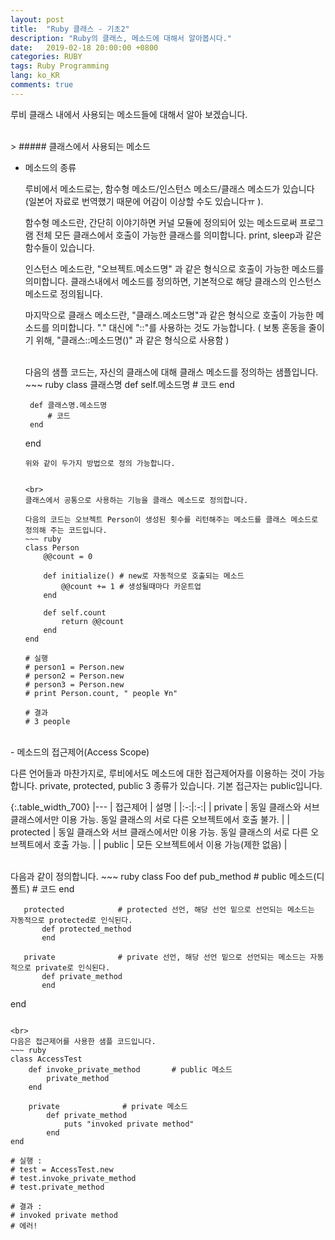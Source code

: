 ```yaml
---
layout: post
title:  "Ruby 클래스 - 기초2"
description: "Ruby의 클래스, 메소드에 대해서 알아봅시다."
date:   2019-02-18 20:00:00 +0800
categories: RUBY
tags: Ruby Programming
lang: ko_KR
comments: true
---
```


루비 클래스 내에서 사용되는 메소드들에 대해서 알아 보겠습니다. 

<br>
> ##### 클래스에서 사용되는 메소드

- 메소드의 종류
   
   루비에서 메소드로는, 함수형 메소드/인스턴스 메소드/클래스 메소드가 있습니다(일본어 자료로 번역했기 때문에 어감이 이상할 수도 있습니다ㅠ ).

   함수형 메소드란, 간단히 이야기하면 커널 모듈에 정의되어 있는 메소드로써 프로그램 전체 모든 클래스에서 호출이 가능한 클래스를 의미합니다. print, sleep과 같은 함수들이 있습니다. 

   인스턴스 메소드란, "오브젝트.메소드명" 과 같은 형식으로 호출이 가능한 메소드를 의미합니다. 
   클래스내에서 메소드를 정의하면, 기본적으로 해당 클래스의 인스턴스 메소드로 정의됩니다. 

   마지막으로 클래스 메소드란, "클래스.메소드명"과 같은 형식으로 호출이 가능한 메소드를 의미합니다. "." 대신에 "::"를 사용하는 것도 가능합니다. ( 보통 혼동을 줄이기 위해, "클래스::메소드명()" 과 같은 형식으로 사용함 )

   <br>
   다음의 샘플 코드는, 자신의 클래스에 대해 클래스 메소드를 정의하는 샘플입니다. 
   ~~~ ruby
   class 클래스명
       def self.메소드명
           # 코드
       end

       def 클래스명.메소드명
           # 코드
       end
   end
   ~~~
   위와 같이 두가지 방법으로 정의 가능합니다. 
   

   <br>
   클래스에서 공통으로 사용하는 기능을 클래스 메소드로 정의합니다. 
   
   다음의 코드는 오브젝트 Person이 생성된 횟수를 리턴해주는 메소드를 클래스 메소드로 정의해 주는 코드입니다. 
   ~~~ ruby
   class Person
       @@count = 0

       def initialize() # new로 자동적으로 호출되는 메소드
           @@count += 1 # 생성될때마다 카운트업
       end

       def self.count
           return @@count
       end
   end

   # 실행 
   # person1 = Person.new
   # person2 = Person.new
   # person3 = Person.new
   # print Person.count, " people ¥n"

   # 결과
   # 3 people
   ~~~

<br>
- 메소드의 접근제어(Access Scope)
   
   다른 언어들과 마찬가지로, 루비에서도 메소드에 대한 접근제어자를 이용하는 것이 가능합니다. private, protected, public 3 종류가 있습니다. 기본 접근자는 public입니다. 

   {:.table_width_700}
   |---
   | 접근제어 | 설명 |
   |:-:|:-:|
   | private | 동일 클래스와 서브 클래스에서만 이용 가능. 동일 클래스의 서로 다른 오브젝트에서 호출 불가. |
   | protected | 동일 클래스와 서브 클래스에서만 이용 가능. 동일 클래스의 서로 다른 오브젝트에서 호출 가능. |
   | public | 모든 오브젝트에서 이용 가능(제한 없음) |

   <br>
   다음과 같이 정의합니다. 
   ~~~ ruby
   class Foo
       def pub_method       # public 메소드(디폴트)
           # 코드
       end

       protected            # protected 선언, 해당 선언 밑으로 선언되는 메소드는 자동적으로 protected로 인식된다.
           def protected_method    
           end
        
       private              # private 선언, 해당 선언 밑으로 선언되는 메소드는 자동적으로 private로 인식된다.
           def private_method
           end
   end 
   ~~~

   <br>
   다음은 접근제어를 사용한 샘플 코드입니다. 
   ~~~ ruby
   class AccessTest
       def invoke_private_method       # public 메소드
           private_method
       end

       private              # private 메소드
           def private_method
               puts "invoked private method"
           end
   end 

   # 실행 : 
   # test = AccessTest.new
   # test.invoke_private_method
   # test.private_method

   # 결과 :
   # invoked private method
   # 에러!
   ~~~




<br><br><br>
